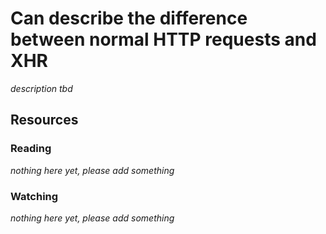 # Can describe the difference between normal HTTP requests and XHR

_description tbd_

## Resources

### Reading

_nothing here yet, please add something_

### Watching

_nothing here yet, please add something_
